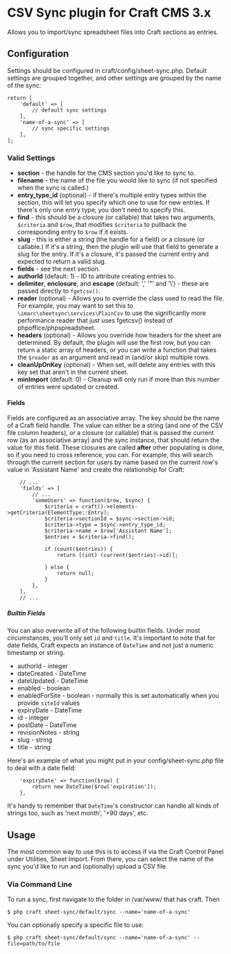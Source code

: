 CSV Sync plugin for Craft CMS 3.x
=================================

Allows you to import/sync spreadsheet files into Craft sections as entries.


Configuration
-------------

Settings should be configured in craft/config/sheet-sync.php. Default settings are grouped together, and other settings are grouped by the name of the sync:

```
return [
    'default' => [
        // default sync settings
    ],
    'name-of-a-sync' => [
        // sync specific settings
    ],
];
```

### Valid Settings

- **section** - the handle for the CMS section you'd like to sync to.
- **filename** - the name of the file you would like to sync (if not specified when the sync is called.)
- **entry_type_id** (optional) - if there's multiple entry types within the section, this will let you specify which one to use for new entries. If there's only one entry type, you don't need to specify this.
- **find** - this should be a closure (or callable) that takes two arguments, `$criteria` and `$row`, that modifies `$criteria` to pullback the corresponding entry to `$row` if it exists.
- **slug** - this is either a string (the handle for a field) or a closure (or callable.) If it's a string, then the plugin will use that field to generate a slug for the entry. If it's a closure, it's passed the current entry and expected to return a valid slug.
- **fields** - see the next section.
- **authorId** (default: 1) - ID to attribute creating entries to.
- **delimiter**, **enclosure**, and **escape** (default: ',' '"' and '\\') - these are passed directly to `fgetcsv()`.
- **reader** (optional) - Allows you to override the class used to read the file. For example, you may want to set this to `\imarc\sheetsync\services\PlainCsv` to use the significantly more performance reader that just uses fgetcsv() instead of phpoffice/phpspreadsheet.
- **headers** (optional) - Allows you override how headers for the sheet are determined. By default, the plugin will use the first row, but you can return a static array of headers, or you can write a function that takes the `$reader` as an argument and read in (and/or skip) multiple rows.
- **cleanUpOnKey** (optional) - When set, will delete any entries with this key set that aren't in the current sheet.
- **minImport** (default: 0) - Cleanup will only run if more than this number of entries were updated or created.

#### Fields

Fields are configured as an associative array. The key should be the name of a Craft field handle. The value can either be a string (and one of the CSV file column headers), or a closure (or callable) that is passed the current row (as an associative array) and the sync instance, that should return the value for this field. These closures are called **after** other populating is done, so if you need to cross reference, you can. For example, this will search through the current section for users by name based on the current row's value in 'Assistant Name' and create the relationship for Craft:

```
    // ...
    'fields' => [
        // ...
        'someUsers' => function($row, $sync) {
            $criteria = craft()->elements->getCriteria(ElementType::Entry);
            $criteria->sectionId = $sync->section->id;
            $criteria->type = $sync->entry_type_id;
            $criteria->name = $row['Assistant Name'];
            $entries = $criteria->find();

            if (count($entries)) {
                return [(int) (current($entries)->id)];

            } else {
                return null;
            }
        },
    ],
    // ...
```

##### Builtin Fields

You can also overwrite all of the following builtin fields. Under most circumstances, you'll only set `id` and `title`. It's important to note that for date fields, Craft expects an instance of `DateTime` and not just a numeric timestamp or string.

* authorId - integer
* dateCreated - DateTime
* dateUpdated - DateTime
* enabled - boolean
* enabledForSite - boolean - normally this is set automatically when you provide `siteId` values
* expiryDate - DateTime
* id - integer
* postDate - DateTime
* revisionNotes - string
* slug - string
* title - string

Here's an example of what you might put in your config/sheet-sync.php file to deal with a date field:

```
    'expiryDate' => function($row) {
        return new DateTime($row['expiration']);
    },
```
It's handy to remember that `DateTime`'s constructor can handle all kinds of strings too, such as 'next month', '+90 days', etc.


Usage
-----

The most common way to use this is to access if via the Craft Control Panel under Utilities, Sheet Import. From there, you can select the name of the sync you'd like to run and (optionally) upload a CSV file.


### Via Command Line

To run a sync, first navigate to the folder in /var/www/ that has craft. Then 

```
$ php craft sheet-sync/default/sync --name='name-of-a-sync'
```

You can optionally specify a specific file to use:

```
$ php craft sheet-sync/default/sync --name='name-of-a-sync' --file=path/to/file
```
